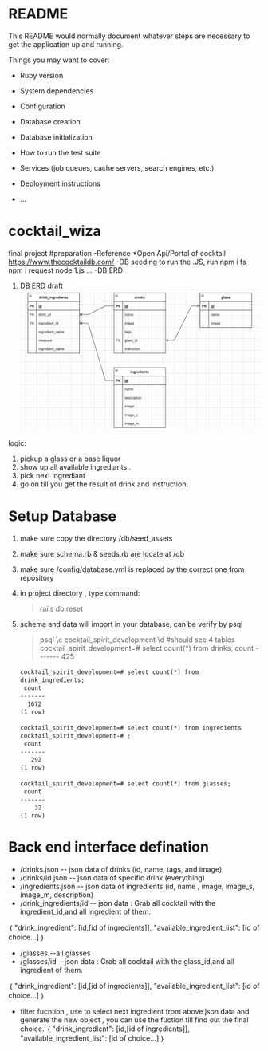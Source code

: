 # README

This README would normally document whatever steps are necessary to get the
application up and running.

Things you may want to cover:

* Ruby version

* System dependencies

* Configuration

* Database creation

* Database initialization

* How to run the test suite

* Services (job queues, cache servers, search engines, etc.)

* Deployment instructions

* ...


# cocktail_wiza
final project 
#preparation
-Reference
  *Open Api/Portal of cocktail https://www.thecocktaildb.com/
-DB seeding
 to run the .JS, run 
  npm i fs
  npm i request
  node 1.js ...
-DB ERD
1. DB ERD draft
!["Database ERC drafting"](/doc/erd.jpg)

logic:

1. pickup a glass or a base liquor
2. show up all available ingrediants . 
3. pick next ingrediant 
4. go on till you get the result of drink and instruction.  

# Setup Database

1. make sure copy the directory /db/seed_assets
2. make sure schema.rb & seeds.rb are locate at /db
3. make sure /config/database.yml is replaced by the correct one from repository
4. in project directory , type command:
    > rails db:reset 
5. schema and data will import in your database, can be verify by psql
    > psql
    > \c cocktail_spirit_development
    > \d  #should see 4 tables
       cocktail_spirit_development=# select count(*) from drinks;
        count
        -------
        425

       cocktail_spirit_development=# select count(*) from drink_ingredients;
        count
       -------
         1672
       (1 row)
       
       cocktail_spirit_development=# select count(*) from ingredients
       cocktail_spirit_development-# ;
        count
       -------
          292
       (1 row)
       
       cocktail_spirit_development=# select count(*) from glasses;
        count
       -------
           32
       (1 row)

# Back end interface defination
- /drinks.json -- json data of drinks (id, name, tags, and image)
- /drinks/id.json -- json data of specific drink (everything)
- /ingredients.json -- json data of ingredients (id, name , image, image_s, image_m, description)
- /drink_ingredients/id -- json data : Grab all cocktail with the ingredient_id,and all ingredient of them.

｛ 
 "drink_ingredient": [id,[id of ingredients]],
 "available_ingredient_list": [id of choice...]
 ｝ 

- /glasses  --all glasses
- /glasses/id  --json data : Grab all cocktail with the glass_id,and all ingredient of them.

｛ 
 "drink_ingredient": [id,[id of ingredients]],
 "available_ingredient_list": [id of choice...]
 ｝ 
    

- filter fucntion , use to select next ingredient from above json data and generate the new object , you can use the fuction till find out the final choice. 
｛ 
 "drink_ingredient": [id,[id of ingredients]],
 "available_ingredient_list": [id of choice...]
 ｝ 

